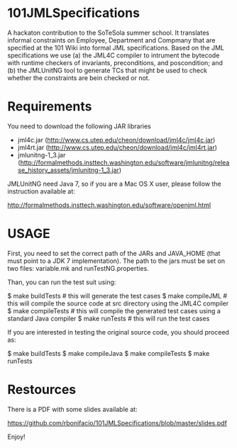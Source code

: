 101JMLSpecifications
====================

A hackaton contribution to the SoTeSola summer school. It translates informal constraints on 
Employee, Department and Compmany that are specified at the 101 Wiki into formal JML specifications. 
Based on the JML specifications we use (a) the JML4C compiler to intrument the bytecode with runtime 
checkers of invariants, preconditions, and poscondition; and (b) the JMLUnitNG tool to generate TCs 
that might be used to check whether the constraints are bein checked or not.

Requirements
====================
You need to download the following JAR libraries

* jml4c.jar (http://www.cs.utep.edu/cheon/download/jml4c/jml4c.jar)
* jml4rt.jar (http://www.cs.utep.edu/cheon/download/jml4c/jml4rt.jar)
* jmlunitng-1_3.jar (http://formalmethods.insttech.washington.edu/software/jmlunitng/release_history_assets/jmlunitng-1_3.jar)

JMLUnitNG need Java 7, so if you are a Mac OS X user, please follow the instruction available at:

http://formalmethods.insttech.washington.edu/software/openjml.html

USAGE
====================

First, you need to set the correct path of the JARs and JAVA_HOME (that must point to a JDK 7 implementation). The 
path to the jars must be set on two files: variable.mk and runTestNG.properties.

Than, you can run the test suit using:

$ make buildTests # this will generate the test cases
$ make compileJML # this will compile the source code at src directory using the JML4C compiler 
$ make compileTests # this will compile the generated test cases using a standard Java compiler
$ make runTests # this will run the test cases

If you are interested in testing the original source code, you should proceed as:

$ make buildTests 
$ make compileJava 
$ make compileTests 
$ make runTests 

Restources
====================

There is a PDF with some slides available at: 

https://github.com/rbonifacio/101JMLSpecifications/blob/master/slides.pdf

Enjoy!


